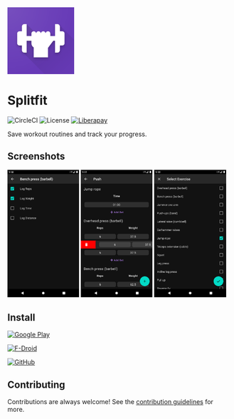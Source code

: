<img src="https://raw.githubusercontent.com/noahjutz/SplitfitAssets/main/app_icon/web_hi_res_512.png" width="150px" />

# Splitfit

![CircleCI](https://img.shields.io/circleci/build/github/noahjutz/Splitfit/master?logo=circleci)
![License](https://img.shields.io/github/license/noahjutz/Splitfit)
[![Liberapay](https://img.shields.io/badge/donate-liberapay-yellow?logo=liberapay&logoColor=white)](https://liberapay.com/noahjutz/donate)

Save workout routines and track your progress.

## Screenshots

<p><img src="https://raw.githubusercontent.com/noahjutz/SplitfitAssets/main/screenshots/dark/CreateExerciseScreen.png" width="32%" /> <img src="https://raw.githubusercontent.com/noahjutz/SplitfitAssets/main/screenshots/dark/CreateRoutineScreen.png" width="32%" /> <img src="https://raw.githubusercontent.com/noahjutz/SplitfitAssets/main/screenshots/dark/PickExerciseScreen.png" width="32%" /></p>

## Install

[![Google Play](https://img.shields.io/badge/google%20play-not%20yet%20available-537F2D?logo=google-play)](https://example.com)

[![F-Droid](https://img.shields.io/f-droid/v/com.noahjutz.splitfit?color=1976D2&include_prereleases&logo=F-Droid)](https://example.com)

[![GitHub](https://img.shields.io/github/v/release/noahjutz/Splitfit?include_prereleases&label=apk&logo=github&color=000)](https://github.com/noahjutz/Splitfit/releases)

## Contributing

Contributions are always welcome! See the [contribution guidelines](https://github.com/noahjutz/Splitfit/blob/master/CONTRIBUTING.md) for more.
